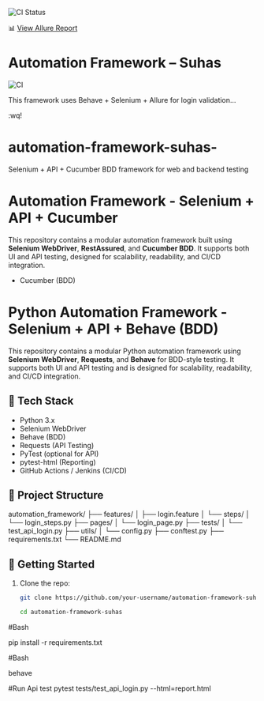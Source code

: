 
![CI Status](https://github.com/bvsuhas/automation-framework-suhas-/actions/workflows/test.yml/badge.svg)

📊 [View Allure Report](https://suhas.github.io/automation-framework-suhas/)
# Automation Framework – Suhas

![CI](https://github.com/your-username/automation-framework-suhas/actions/workflows/behave.yml/badge.svg)

This framework uses Behave + Selenium + Allure for login validation...

:wq!
# automation-framework-suhas-
Selenium + API + Cucumber BDD framework for web and backend testing 


# Automation Framework - Selenium + API + Cucumber

This repository contains a modular automation framework built using **Selenium WebDriver**, **RestAssured**, and **Cucumber BDD**. It supports both UI and API testing, designed for scalability, readability, and CI/CD integration.


- Cucumber (BDD)
# Python Automation Framework - Selenium + API + Behave (BDD)

This repository contains a modular Python automation framework using **Selenium WebDriver**, **Requests**, and **Behave** for BDD-style testing. It supports both UI and API testing and is designed for scalability, readability, and CI/CD integration.

## 🧰 Tech Stack
- Python 3.x
- Selenium WebDriver
- Behave (BDD)
- Requests (API Testing)
- PyTest (optional for API)
- pytest-html (Reporting)
- GitHub Actions / Jenkins (CI/CD)



## 📁 Project Structure
automation_framework/
├── features/
│   ├── login.feature
│   └── steps/
│       └── login_steps.py
├── pages/
│   └── login_page.py
├── tests/
│   └── test_api_login.py
├── utils/
│   └── config.py
├── conftest.py
├── requirements.txt
└── README.md


## 🚀 Getting Started
1. Clone the repo:
   ```bash
   git clone https://github.com/your-username/automation-framework-suhas.git
   
   cd automation-framework-suhas

#Bash

pip install -r requirements.txt

#Bash

behave

#Run Api test
pytest tests/test_api_login.py --html=report.html
